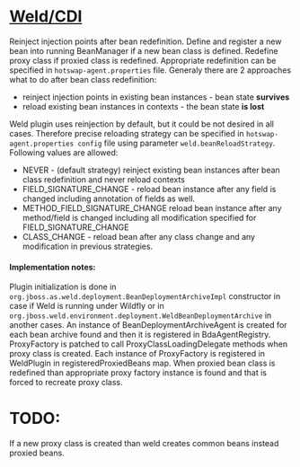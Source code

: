 [Weld/CDI](http://weld.cdi-spec.org/)
=====================================
Reinject injection points after bean redefinition. Define and register a new bean into running BeanManager if a new bean class is defined.
Redefine proxy class if proxied class is redefined. Appropriate redefinition can be specified in `hotswap-agent.properties` file. Generaly
there are 2 approaches what to do after bean class redefinition:

* reinject injection points in existing bean instances - bean state **survives**
* reload existing bean instances in contexts - the bean state **is lost**

Weld plugin uses reinjection by default, but it could be not desired in all cases. Therefore precise reloading strategy can be specified
in `hotswap-agent.properties config` file using parameter `weld.beanReloadStrategy`. Following values are allowed:

* NEVER - (default strategy) reinject existing bean instances after bean class redefinition and never reload contexts
* FIELD_SIGNATURE_CHANGE - reload bean instance after any field is changed including annotation of fields as well.
* METHOD_FIELD_SIGNATURE_CHANGE reload bean instance after any method/field is changed including all modification specified for FIELD_SIGNATURE_CHANGE
* CLASS_CHANGE - reload bean after any class change and any modification in previous strategies.

#### Implementation notes:
Plugin initialization is done in `org.jboss.as.weld.deployment.BeanDeploymentArchiveImpl` constructor in case if Weld is running under Wildfly or
in `org.jboss.weld.environment.deployment.WeldBeanDeploymentArchive` in another cases. An instance of BeanDeploymentArchiveAgent is created for each
bean archive found and then it is registered in BdaAgentRegistry. ProxyFactory is patched to call ProxyClassLoadingDelegate methods when proxy class is
created. Each instance of ProxyFactory is registered in WeldPlugin in registeredProxiedBeans map. When proxied bean class is redefined than appropriate
proxy factory instance is found and that is forced to recreate proxy class.

# TODO:
If a new proxy class is created than weld creates common beans instead proxied beans.
